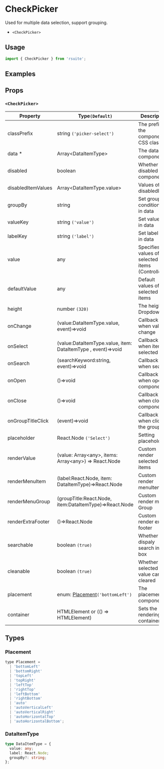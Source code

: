 # CheckPicker

Used for multiple data selection, support grouping.

* `<CheckPicker>`

## Usage

```js
import { CheckPicker } from 'rsuite';
```

## Examples

<!--{demo}-->

## Props

### `<CheckPicker>`

| Property           | Type`(Default)`                                                  | Description                                             |
| ------------------ | ---------------------------------------------------------------- | ------------------------------------------------------- |
| classPrefix        | string `('picker-select')`                                       | The prefix of the component CSS class                   |
| data \*            | Array&lt;DataItemType&gt;                                        | The data of component                                   |
| disabled           | boolean                                                          | Whether disabled componet                               |
| disabledItemValues | Array&lt;DataItemType.value&gt;                                  | Values of disabledItems                                 |
| groupBy            | string                                                           | Set group condition key in data                         |
| valueKey           | string `('value')`                                               | Set value key in data                                   |
| labelKey           | string `('label')`                                               | Set label key in data                                   |
| value              | any                                                              | Specifies the values of the selected items (Controlled) |
| defaultValue       | any                                                              | Default values of the selected items                    |
| height             | number `(320)`                                                   | The height of Dropdown                                  |
| onChange           | (value:DataItemType.value, event)=>void                          | Callback fired when value change                        |
| onSelect           | (value:DataItemType.value, item: DataItemType , event)=>void     | Callback fired when item is selected                    |
| onSearch           | (searchKeyword:string, event)=>void                              | Callback fired when search                              |
| onOpen             | ()=>void                                                         | Callback fired when open component                      |
| onClose            | ()=>void                                                         | Callback fired when close component                     |
| onGroupTitleClick  | (event)=>void                                                    | Callback fired when click the group title               |
| placeholder        | React.Node `('Select')`                                          | Setting placeholders                                    |
| renderValue        | (value: Array&lt;any&gt;, items: Array&lt;any&gt;) => React.Node | Custom render selected items                            |
| renderMenuItem     | (label:React.Node, item: DataItemType)=>React.Node               | Custom render menuItems                                 |
| renderMenuGroup    | (groupTitle:React.Node, item:DataItemType)=>React.Node           | Custom render menu Group                                |
| renderExtraFooter  | ()=>React.Node                                                   | Custom render extra footer                              |
| searchable         | boolean `(true)`                                                 | Whether dispaly search input box                        |
| cleanable          | boolean `(true)`                                                 | Whether the selected value can be cleared               |
| placement          | enum: [Placement](#Placement)`('bottomLeft')`                    | The placement of component                              |
| container          | HTMLElement or (() => HTMLElement)                               | Sets the rendering container                       |
## Types

### Placement

```js
type Placement =
  | 'bottomLeft'
  | 'bottomRight'
  | 'topLeft'
  | 'topRight'
  | 'leftTop'
  | 'rightTop'
  | 'leftBottom'
  | 'rightBottom'
  | 'auto'
  | 'autoVerticalLeft'
  | 'autoVerticalRight'
  | 'autoHorizontalTop'
  | 'autoHorizontalBottom';
```

### DataItemType

```ts
type DataItemType = {
  value: any;
  label: React.Node;
  groupBy?: string;
};
```
